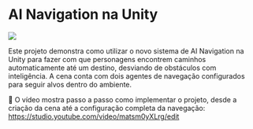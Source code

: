 # AI Navigation na Unity
![]([https://img.shields.io/badge/Acessar-Página-blue](https://github.com/dfilitto/UnityAINavigation/blob/main/ainavigation.jpg?raw=true))

Este projeto demonstra como utilizar o novo sistema de AI Navigation na Unity para fazer com que personagens encontrem caminhos automaticamente até um destino, desviando de obstáculos com inteligência. A cena conta com dois agentes de navegação configurados para seguir alvos dentro do ambiente.

🎥 O vídeo mostra passo a passo como implementar o projeto, desde a criação da cena até a configuração completa da navegação: https://studio.youtube.com/video/matsm0yXLrg/edit
